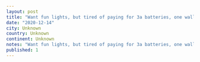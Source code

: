 ```yaml
---
layout: post
title: "Want fun lights, but tired of paying for 3a batteries, one wall wart, some 3/8ths dowel, and thumb tacks and youâre laughing."
date: "2020-12-14"
city: Unknown
country: Unknown
continent: Unknown
notes: "Want fun lights, but tired of paying for 3a batteries, one wall wart, some 3/8ths dowel, and thumb tacks and youâre laughing."
published: 1
---
```

